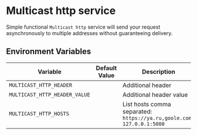 Multicast http service
======================

Simple functional `Multicast http` service will send your request asynchronously to multiple addresses without guaranteeing delivery.


## Environment Variables

| Variable                                   | Default Value              | Description                                     |
| ------------------------------------------ | -------------------------- | ----------------------------------              |
| `MULTICAST_HTTP_HEADER`                    |                            | Additional header                               |
| `MULTICAST_HTTP_HEADER_VALUE`              |                            | Additional header value                         |
| `MULTICAST_HTTP_HOSTS`                     |                            | List hosts comma separated: `https://ya.ru,goole.com, 127.0.0.1:5000`   |
